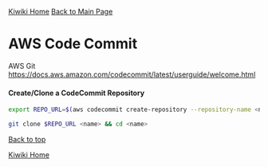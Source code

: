[Kiwiki Home](/../../)
[Back to Main Page](./readme.md)

# AWS Code Commit
AWS Git
https://docs.aws.amazon.com/codecommit/latest/userguide/welcome.html

#### Create/Clone a CodeCommit Repository

```bash
export REPO_URL=$(aws codecommit create-repository --repository-name <name> | jq -r ".repositoryMetadata.cloneUrlHttp")

git clone $REPO_URL <name> && cd <name>
```
[Back to top](#)

[Kiwiki Home](/../../)